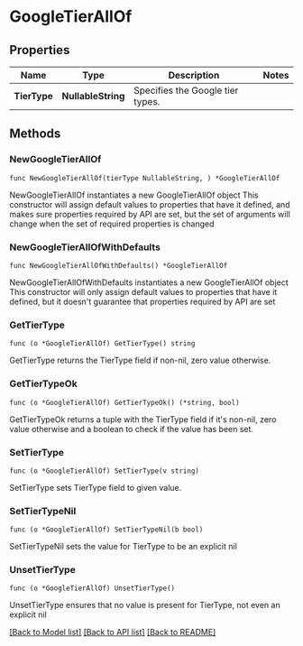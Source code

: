 # GoogleTierAllOf

## Properties

Name | Type | Description | Notes
------------ | ------------- | ------------- | -------------
**TierType** | **NullableString** | Specifies the Google tier types. | 

## Methods

### NewGoogleTierAllOf

`func NewGoogleTierAllOf(tierType NullableString, ) *GoogleTierAllOf`

NewGoogleTierAllOf instantiates a new GoogleTierAllOf object
This constructor will assign default values to properties that have it defined,
and makes sure properties required by API are set, but the set of arguments
will change when the set of required properties is changed

### NewGoogleTierAllOfWithDefaults

`func NewGoogleTierAllOfWithDefaults() *GoogleTierAllOf`

NewGoogleTierAllOfWithDefaults instantiates a new GoogleTierAllOf object
This constructor will only assign default values to properties that have it defined,
but it doesn't guarantee that properties required by API are set

### GetTierType

`func (o *GoogleTierAllOf) GetTierType() string`

GetTierType returns the TierType field if non-nil, zero value otherwise.

### GetTierTypeOk

`func (o *GoogleTierAllOf) GetTierTypeOk() (*string, bool)`

GetTierTypeOk returns a tuple with the TierType field if it's non-nil, zero value otherwise
and a boolean to check if the value has been set.

### SetTierType

`func (o *GoogleTierAllOf) SetTierType(v string)`

SetTierType sets TierType field to given value.


### SetTierTypeNil

`func (o *GoogleTierAllOf) SetTierTypeNil(b bool)`

 SetTierTypeNil sets the value for TierType to be an explicit nil

### UnsetTierType
`func (o *GoogleTierAllOf) UnsetTierType()`

UnsetTierType ensures that no value is present for TierType, not even an explicit nil

[[Back to Model list]](../README.md#documentation-for-models) [[Back to API list]](../README.md#documentation-for-api-endpoints) [[Back to README]](../README.md)


